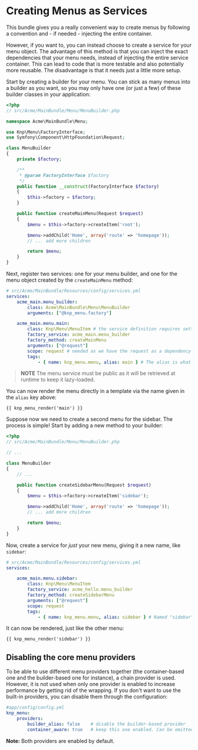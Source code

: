 Creating Menus as Services
==========================

This bundle gives you a really convenient way to create menus by following
a convention and - if needed - injecting the entire container.

However, if you want to, you can instead choose to create a service for your
menu object. The advantage of this method is that you can inject the exact
dependencies that your menu needs, instead of injecting the entire service
container. This can lead to code that is more testable and also potentially
more reusable. The disadvantage is that it needs just a little more setup.

Start by creating a builder for your menu. You can stick as many menus into
a builder as you want, so you may only have one (or just a few) of these
builder classes in your application:

```php
<?php
// src/Acme/MainBundle/Menu/MenuBuilder.php

namespace Acme\MainBundle\Menu;

use Knp\Menu\FactoryInterface;
use Symfony\Component\HttpFoundation\Request;

class MenuBuilder
{
    private $factory;

    /**
     * @param FactoryInterface $factory
     */
    public function __construct(FactoryInterface $factory)
    {
        $this->factory = $factory;
    }

    public function createMainMenu(Request $request)
    {
        $menu = $this->factory->createItem('root');

        $menu->addChild('Home', array('route' => 'homepage'));
        // ... add more children

        return $menu;
    }
}
```

Next, register two services: one for your menu builder, and one for the menu
object created by the `createMainMenu` method:

```yaml
# src/Acme/MainBundle/Resources/config/services.yml
services:
    acme_main.menu_builder:
        class: Acme\MainBundle\Menu\MenuBuilder
        arguments: ["@knp_menu.factory"]

    acme_main.menu.main:
        class: Knp\Menu\MenuItem # the service definition requires setting the class
        factory_service: acme_main.menu_builder
        factory_method: createMainMenu
        arguments: ["@request"]
        scope: request # needed as we have the request as a dependency here
        tags:
            - { name: knp_menu.menu, alias: main } # The alias is what is used to retrieve the menu
```

>**NOTE**
>The menu service must be public as it will be retrieved at runtime to keep
>it lazy-loaded.

You can now render the menu directly in a template via the name given in the
`alias` key above:

```jinja
{{ knp_menu_render('main') }}
```

Suppose now we need to create a second menu for the sidebar. The process
is simple! Start by adding a new method to your builder:

```php
<?php
// src/Acme/MainBundle/Menu/MenuBuilder.php

// ...

class MenuBuilder
{
    // ...

    public function createSidebarMenu(Request $request)
    {
        $menu = $this->factory->createItem('sidebar');

        $menu->addChild('Home', array('route' => 'homepage'));
        // ... add more children

        return $menu;
    }
}
```

Now, create a service for *just* your new menu, giving it a new name, like
`sidebar`:

```yaml
# src/Acme/MainBundle/Resources/config/services.yml
services:

    acme_main.menu.sidebar:
        class: Knp\Menu\MenuItem
        factory_service: acme_hello.menu_builder
        factory_method: createSidebarMenu
        arguments: ["@request"]
        scope: request
        tags:
            - { name: knp_menu.menu, alias: sidebar } # Named "sidebar" this time
```

It can now be rendered, just like the other menu:

```jinja
{{ knp_menu_render('sidebar') }}
```

## Disabling the core menu providers

To be able to use different menu providers together (the container-based
one and the builder-based one for instance), a chain provider is used.
However, it is not used when only one provider is enabled to increase performance
by getting rid of the wrapping. If you don't want to use the built-in providers,
you can disable them through the configuration:

```yaml
#app/config/config.yml
knp_menu:
    providers:
        builder_alias: false    # disable the builder-based provider
        container_aware: true   # keep this one enabled. Can be omitted as it is the default
```

**Note:** Both providers are enabled by default.
